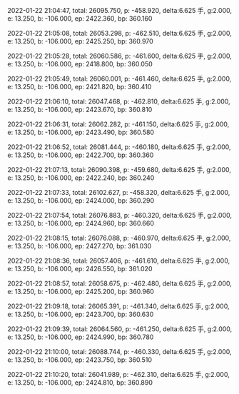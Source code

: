 2022-01-22 21:04:47, total: 26095.750, p: -458.920, delta:6.625 手, g:2.000, e: 13.250, b: -106.000, ep: 2422.360, bp: 360.160

2022-01-22 21:05:08, total: 26053.298, p: -462.510, delta:6.625 手, g:2.000, e: 13.250, b: -106.000, ep: 2425.250, bp: 360.970

2022-01-22 21:05:28, total: 26060.586, p: -461.600, delta:6.625 手, g:2.000, e: 13.250, b: -106.000, ep: 2418.800, bp: 360.050

2022-01-22 21:05:49, total: 26060.001, p: -461.460, delta:6.625 手, g:2.000, e: 13.250, b: -106.000, ep: 2421.820, bp: 360.410

2022-01-22 21:06:10, total: 26047.468, p: -462.810, delta:6.625 手, g:2.000, e: 13.250, b: -106.000, ep: 2423.670, bp: 360.810

2022-01-22 21:06:31, total: 26062.282, p: -461.150, delta:6.625 手, g:2.000, e: 13.250, b: -106.000, ep: 2423.490, bp: 360.580

2022-01-22 21:06:52, total: 26081.444, p: -460.180, delta:6.625 手, g:2.000, e: 13.250, b: -106.000, ep: 2422.700, bp: 360.360

2022-01-22 21:07:13, total: 26090.398, p: -459.680, delta:6.625 手, g:2.000, e: 13.250, b: -106.000, ep: 2422.240, bp: 360.240

2022-01-22 21:07:33, total: 26102.627, p: -458.320, delta:6.625 手, g:2.000, e: 13.250, b: -106.000, ep: 2424.000, bp: 360.290

2022-01-22 21:07:54, total: 26076.883, p: -460.320, delta:6.625 手, g:2.000, e: 13.250, b: -106.000, ep: 2424.960, bp: 360.660

2022-01-22 21:08:15, total: 26076.088, p: -460.970, delta:6.625 手, g:2.000, e: 13.250, b: -106.000, ep: 2427.270, bp: 361.030

2022-01-22 21:08:36, total: 26057.406, p: -461.610, delta:6.625 手, g:2.000, e: 13.250, b: -106.000, ep: 2426.550, bp: 361.020

2022-01-22 21:08:57, total: 26058.675, p: -462.480, delta:6.625 手, g:2.000, e: 13.250, b: -106.000, ep: 2425.200, bp: 360.960

2022-01-22 21:09:18, total: 26065.391, p: -461.340, delta:6.625 手, g:2.000, e: 13.250, b: -106.000, ep: 2423.700, bp: 360.630

2022-01-22 21:09:39, total: 26064.560, p: -461.250, delta:6.625 手, g:2.000, e: 13.250, b: -106.000, ep: 2424.990, bp: 360.780

2022-01-22 21:10:00, total: 26088.744, p: -460.330, delta:6.625 手, g:2.000, e: 13.250, b: -106.000, ep: 2423.750, bp: 360.510

2022-01-22 21:10:20, total: 26041.989, p: -462.310, delta:6.625 手, g:2.000, e: 13.250, b: -106.000, ep: 2424.810, bp: 360.890